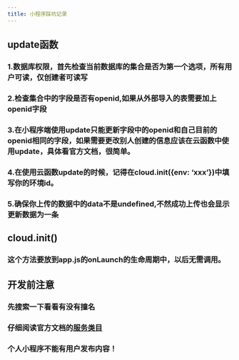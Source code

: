 ```yaml
---
title: 小程序踩坑记录
---
```


## update函数
### 1.数据库权限，首先检查当前数据库的集合是否为第一个选项，所有用户可读，仅创建者可读写
### 2.检查集合中的字段是否有openid,如果从外部导入的表需要加上openid字段
### **3.在小程序端使用update只能更新字段中的openid和自己目前的openid相同的字段，如果需要更改别人创建的信息应该在云函数中使用update，具体看官方文档，很简单。**
### 4.在使用云函数update的时候，记得在cloud.init({env: ‘xxx’})中填写你的环境id。
### 5.确保你上传的数据中的data不是undefined,不然成功上传也会显示更新数据为一条
## cloud.init()
### 这个方法要放到app.js的onLaunch的生命周期中，以后无需调用。
## 开发前注意
### 先搜索一下看看有没有撞名
### 仔细阅读官方文档的[服务类目](https://developers.weixin.qq.com/minigame/product/material/#%E4%B8%AA%E4%BA%BA%E4%B8%BB%E4%BD%93%E5%B0%8F%E7%A8%8B%E5%BA%8F%E5%BC%80%E6%94%BE%E7%9A%84%E6%9C%8D%E5%8A%A1%E7%B1%BB%E7%9B%AE)
### 个人小程序不能有用户发布内容！
